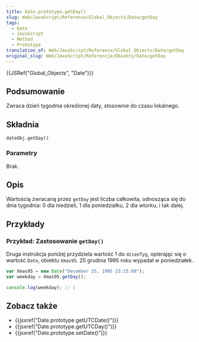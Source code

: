 ```yaml
---
title: Date.prototype.getDay()
slug: Web/JavaScript/Reference/Global_Objects/Date/getDay
tags:
  - Date
  - JavaScript
  - Method
  - Prototype
translation_of: Web/JavaScript/Reference/Global_Objects/Date/getDay
original_slug: Web/JavaScript/Referencje/Obiekty/Date/getDay
---
```

{{JSRef("Global_Objects", "Date")}}

## Podsumowanie

Zwraca dzień tygodnia określonej daty, stosownie do czasu lokalnego.

## Składnia

    dateObj.getDay()

### Parametry

Brak.

## Opis

Wartością zwracaną przez `getDay` jest liczba całkowita, odnosząca się do dnia tygodnia: 0 dla niedzieli, 1 dla poniedziałku, 2 dla wtorku, i tak dalej.

## Przykłady

### Przykład: Zastosowanie `getDay()`

Druga instrukcja poniżej przydziela wartość 1 do `dzienTyg`, opierając się o wartość `Date`, obiektu `Xmas95`. 25 grudnia 1995 roku wypadał w poniedziałek.

```js
var Xmas95 = new Date("December 25, 1995 23:15:00");
var weekday = Xmas95.getDay();

console.log(weekday); // 1
```

## Zobacz także

- {{jsxref("Date.prototype.getUTCDate()")}}
- {{jsxref("Date.prototype.getUTCDay()")}}
- {{jsxref("Date.prototype.setDate()")}}
